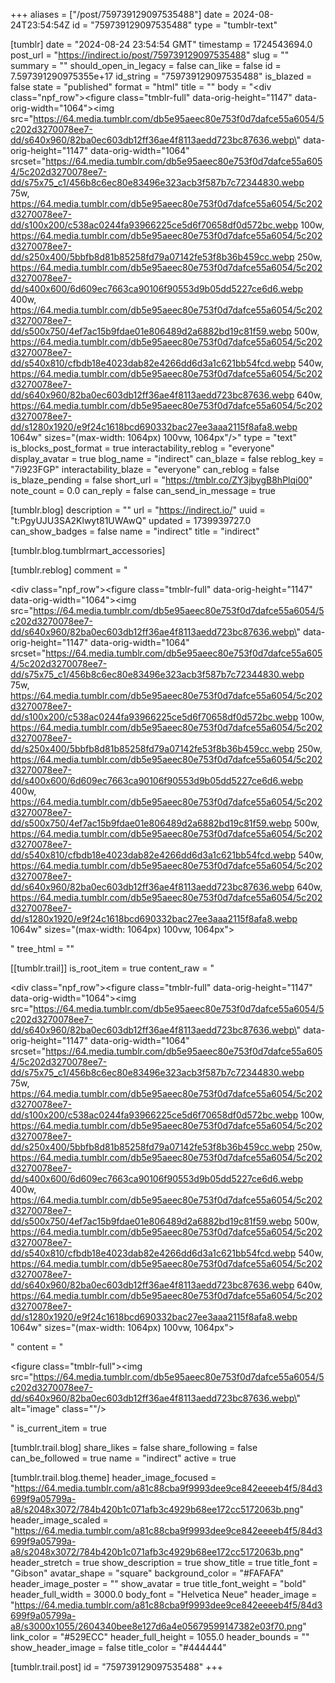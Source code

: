 +++
aliases = ["/post/759739129097535488"]
date = 2024-08-24T23:54:54Z
id = "759739129097535488"
type = "tumblr-text"

[tumblr]
date = "2024-08-24 23:54:54 GMT"
timestamp = 1724543694.0
post_url = "https://indirect.io/post/759739129097535488"
slug = ""
summary = ""
should_open_in_legacy = false
can_like = false
id = 7.597391290975355e+17
id_string = "759739129097535488"
is_blazed = false
state = "published"
format = "html"
title = ""
body = "<div class=\"npf_row\"><figure class=\"tmblr-full\" data-orig-height=\"1147\" data-orig-width=\"1064\"><img src=\"https://64.media.tumblr.com/db5e95aeec80e753f0d7dafce55a6054/5c202d3270078ee7-dd/s640x960/82ba0ec603db12ff36ae4f8113aedd723bc87636.webp\" data-orig-height=\"1147\" data-orig-width=\"1064\" srcset=\"https://64.media.tumblr.com/db5e95aeec80e753f0d7dafce55a6054/5c202d3270078ee7-dd/s75x75_c1/456b8c6ec80e83496e323acb3f587b7c72344830.webp 75w, https://64.media.tumblr.com/db5e95aeec80e753f0d7dafce55a6054/5c202d3270078ee7-dd/s100x200/c538ac0244fa93966225ce5d6f70658df0d572bc.webp 100w, https://64.media.tumblr.com/db5e95aeec80e753f0d7dafce55a6054/5c202d3270078ee7-dd/s250x400/5bbfb8d81b85258fd79a07142fe53f8b36b459cc.webp 250w, https://64.media.tumblr.com/db5e95aeec80e753f0d7dafce55a6054/5c202d3270078ee7-dd/s400x600/6d609ec7663ca90106f90553d9b05dd5227ce6d6.webp 400w, https://64.media.tumblr.com/db5e95aeec80e753f0d7dafce55a6054/5c202d3270078ee7-dd/s500x750/4ef7ac15b9fdae01e806489d2a6882bd19c81f59.webp 500w, https://64.media.tumblr.com/db5e95aeec80e753f0d7dafce55a6054/5c202d3270078ee7-dd/s540x810/cfbdb18e4023dab82e4266dd6d3a1c621bb54fcd.webp 540w, https://64.media.tumblr.com/db5e95aeec80e753f0d7dafce55a6054/5c202d3270078ee7-dd/s640x960/82ba0ec603db12ff36ae4f8113aedd723bc87636.webp 640w, https://64.media.tumblr.com/db5e95aeec80e753f0d7dafce55a6054/5c202d3270078ee7-dd/s1280x1920/e9f24c1618bcd690332bac27ee3aaa2115f8afa8.webp 1064w\" sizes=\"(max-width: 1064px) 100vw, 1064px\"/></figure></div>"
type = "text"
is_blocks_post_format = true
interactability_reblog = "everyone"
display_avatar = true
blog_name = "indirect"
can_blaze = false
reblog_key = "7i923FGP"
interactability_blaze = "everyone"
can_reblog = false
is_blaze_pending = false
short_url = "https://tmblr.co/ZY3jbygB8hPlqi00"
note_count = 0.0
can_reply = false
can_send_in_message = true

[tumblr.blog]
description = ""
url = "https://indirect.io/"
uuid = "t:PgyUJU3SA2Klwyt81UWAwQ"
updated = 1739939727.0
can_show_badges = false
name = "indirect"
title = "indirect"

[tumblr.blog.tumblrmart_accessories]

[tumblr.reblog]
comment = "<p><div class=\"npf_row\"><figure class=\"tmblr-full\" data-orig-height=\"1147\" data-orig-width=\"1064\"><img src=\"https://64.media.tumblr.com/db5e95aeec80e753f0d7dafce55a6054/5c202d3270078ee7-dd/s640x960/82ba0ec603db12ff36ae4f8113aedd723bc87636.webp\" data-orig-height=\"1147\" data-orig-width=\"1064\" srcset=\"https://64.media.tumblr.com/db5e95aeec80e753f0d7dafce55a6054/5c202d3270078ee7-dd/s75x75_c1/456b8c6ec80e83496e323acb3f587b7c72344830.webp 75w, https://64.media.tumblr.com/db5e95aeec80e753f0d7dafce55a6054/5c202d3270078ee7-dd/s100x200/c538ac0244fa93966225ce5d6f70658df0d572bc.webp 100w, https://64.media.tumblr.com/db5e95aeec80e753f0d7dafce55a6054/5c202d3270078ee7-dd/s250x400/5bbfb8d81b85258fd79a07142fe53f8b36b459cc.webp 250w, https://64.media.tumblr.com/db5e95aeec80e753f0d7dafce55a6054/5c202d3270078ee7-dd/s400x600/6d609ec7663ca90106f90553d9b05dd5227ce6d6.webp 400w, https://64.media.tumblr.com/db5e95aeec80e753f0d7dafce55a6054/5c202d3270078ee7-dd/s500x750/4ef7ac15b9fdae01e806489d2a6882bd19c81f59.webp 500w, https://64.media.tumblr.com/db5e95aeec80e753f0d7dafce55a6054/5c202d3270078ee7-dd/s540x810/cfbdb18e4023dab82e4266dd6d3a1c621bb54fcd.webp 540w, https://64.media.tumblr.com/db5e95aeec80e753f0d7dafce55a6054/5c202d3270078ee7-dd/s640x960/82ba0ec603db12ff36ae4f8113aedd723bc87636.webp 640w, https://64.media.tumblr.com/db5e95aeec80e753f0d7dafce55a6054/5c202d3270078ee7-dd/s1280x1920/e9f24c1618bcd690332bac27ee3aaa2115f8afa8.webp 1064w\" sizes=\"(max-width: 1064px) 100vw, 1064px\"></figure></div></p>"
tree_html = ""

[[tumblr.trail]]
is_root_item = true
content_raw = "<p><div class=\"npf_row\"><figure class=\"tmblr-full\" data-orig-height=\"1147\" data-orig-width=\"1064\"><img src=\"https://64.media.tumblr.com/db5e95aeec80e753f0d7dafce55a6054/5c202d3270078ee7-dd/s640x960/82ba0ec603db12ff36ae4f8113aedd723bc87636.webp\" data-orig-height=\"1147\" data-orig-width=\"1064\" srcset=\"https://64.media.tumblr.com/db5e95aeec80e753f0d7dafce55a6054/5c202d3270078ee7-dd/s75x75_c1/456b8c6ec80e83496e323acb3f587b7c72344830.webp 75w, https://64.media.tumblr.com/db5e95aeec80e753f0d7dafce55a6054/5c202d3270078ee7-dd/s100x200/c538ac0244fa93966225ce5d6f70658df0d572bc.webp 100w, https://64.media.tumblr.com/db5e95aeec80e753f0d7dafce55a6054/5c202d3270078ee7-dd/s250x400/5bbfb8d81b85258fd79a07142fe53f8b36b459cc.webp 250w, https://64.media.tumblr.com/db5e95aeec80e753f0d7dafce55a6054/5c202d3270078ee7-dd/s400x600/6d609ec7663ca90106f90553d9b05dd5227ce6d6.webp 400w, https://64.media.tumblr.com/db5e95aeec80e753f0d7dafce55a6054/5c202d3270078ee7-dd/s500x750/4ef7ac15b9fdae01e806489d2a6882bd19c81f59.webp 500w, https://64.media.tumblr.com/db5e95aeec80e753f0d7dafce55a6054/5c202d3270078ee7-dd/s540x810/cfbdb18e4023dab82e4266dd6d3a1c621bb54fcd.webp 540w, https://64.media.tumblr.com/db5e95aeec80e753f0d7dafce55a6054/5c202d3270078ee7-dd/s640x960/82ba0ec603db12ff36ae4f8113aedd723bc87636.webp 640w, https://64.media.tumblr.com/db5e95aeec80e753f0d7dafce55a6054/5c202d3270078ee7-dd/s1280x1920/e9f24c1618bcd690332bac27ee3aaa2115f8afa8.webp 1064w\" sizes=\"(max-width: 1064px) 100vw, 1064px\"></figure></div></p>"
content = "<p><figure class=\"tmblr-full\"><img src=\"https://64.media.tumblr.com/db5e95aeec80e753f0d7dafce55a6054/5c202d3270078ee7-dd/s640x960/82ba0ec603db12ff36ae4f8113aedd723bc87636.webp\" alt=\"image\" class=\"\"/></figure></p>"
is_current_item = true

[tumblr.trail.blog]
share_likes = false
share_following = false
can_be_followed = true
name = "indirect"
active = true

[tumblr.trail.blog.theme]
header_image_focused = "https://64.media.tumblr.com/a81c88cba9f9993dee9ce842eeeeb4f5/84d3699f9a05799a-a8/s2048x3072/784b420b1c071afb3c4929b68ee172cc5172063b.png"
header_image_scaled = "https://64.media.tumblr.com/a81c88cba9f9993dee9ce842eeeeb4f5/84d3699f9a05799a-a8/s2048x3072/784b420b1c071afb3c4929b68ee172cc5172063b.png"
header_stretch = true
show_description = true
show_title = true
title_font = "Gibson"
avatar_shape = "square"
background_color = "#FAFAFA"
header_image_poster = ""
show_avatar = true
title_font_weight = "bold"
header_full_width = 3000.0
body_font = "Helvetica Neue"
header_image = "https://64.media.tumblr.com/a81c88cba9f9993dee9ce842eeeeb4f5/84d3699f9a05799a-a8/s3000x1055/2604340bee8e127d6a4e05679599147382e03f70.png"
link_color = "#529ECC"
header_full_height = 1055.0
header_bounds = ""
show_header_image = false
title_color = "#444444"

[tumblr.trail.post]
id = "759739129097535488"
+++
